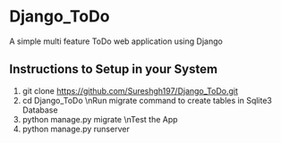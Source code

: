 # Django_ToDo
A simple multi feature ToDo web application using Django

## Instructions to Setup in your System
1. git clone https://github.com/Sureshgh197/Django_ToDo.git
2. cd Django_ToDo
\nRun migrate command to create tables in Sqlite3 Database
3. python manage.py migrate
\nTest the App
4. python manage.py runserver
